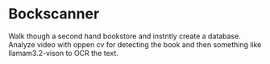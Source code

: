 # Bockscanner

Walk though a second hand bookstore and instntly create a database.
Analyze video with oppen cv for detecting the book and then something like llamam3.2-vison to OCR the text.
